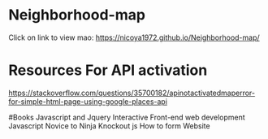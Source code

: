 # Neighborhood-map
Click on link to view mao:  https://nicoya1972.github.io/Neighborhood-map/
# Resources For API activation
https://stackoverflow.com/questions/35700182/apinotactivatedmaperror-for-simple-html-page-using-google-places-api

#Books
Javascript and Jquery Interactive Front-end web development
Javascript Novice to Ninja
Knockout js How to form Website

